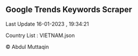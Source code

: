 

## Google Trends Keywords Scraper 
 
Last Update 16-01-2023 , 19:34:21

Country List :
VIETNAM.json



© Abdul Muttaqin 
